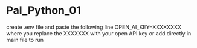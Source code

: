 # Pal_Python_01

create .env file and paste the following line
OPEN_AI_KEY=XXXXXXXX
where you replace the XXXXXXX with your open API key or add directly in main file to run
